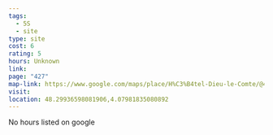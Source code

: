 ```yaml
---
tags:
  - 5S
  - site
type: site
cost: 6
rating: 5
hours: Unknown
link: 
page: "427"
map-link: https://www.google.com/maps/place/H%C3%B4tel-Dieu-le-Comte/@48.2992257,4.077257,17z/data=!3m1!4b1!4m6!3m5!1s0x47ee98f728f475f7:0x59df0690a9fc114!8m2!3d48.2992222!4d4.0798319!16s%2Fg%2F11b76t4q64?entry=ttu&g_ep=EgoyMDI0MDkyNS4wIKXMDSoASAFQAw%3D%3D
visit: 
location: 48.29936598081906,4.07981835080892
---
```

No hours listed on google